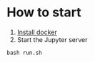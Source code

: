 # How to start
1. [Install docker](https://hub.docker.com/editions/community/docker-ce-desktop-mac/)
2. Start the Jupyter server
```
bash run.sh
```
